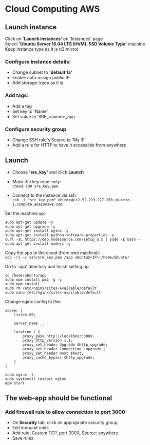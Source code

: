 # Cloud Computing AWS

## Launch instance

Click on **'Launch instances'** on 'Instances' page<br>
Select **'Ubuntu Server 16.04 LTS (HVM), SSD Volume Type'** machine<br>
Keep instance type as it is (t2.micro)<br>
### Configure instance details:
- Change subnet to **'default 1a'**<br>
- Enable auto-assign public IP<br>
- Add storage: keep as it is<br>
### Add tags:
- Add a tag<br>
- Set key to 'Name'<br>
- Set value to 'SRE_\<name\>_app
### Configure security group
- Change SSH rule's Source to 'My IP'<br>
- Add a rule for HTTP to have it accessible from anywhere

## Launch
- Choose **'sre_key'** and click **Launch**

- Make the key read-only:<br>
`chmod 400 sre_key.pem`

- Connect to the instance via ssh:<br>
`ssh -i "sre_key.pem" ubuntu@ec2-52-213-227-200.eu-west-1.compute.amazonaws.com`<br>

Set the machine up:
```
sudo apt-get update -y
sudo apt-get upgrade -y
sudo apt-get install nginx -y
sudo apt-get install python-software-properties -y
curl -sL https://deb.nodesource.com/setup_6.x | sudo -E bash -
sudo apt-get install nodejs -y
```
Copy the app to the cloud (from own machine):<br>
`scp -ri ~/.ssh/sre_key.pem /app ubuntu@<IP>:/home/ubuntu/`

Go to 'app' directory and finish setting up
```
cd /home/ubuntu/app
sudo npm install pm2 -g -y
sudo npm install
sudo rm /etc/nginx/sites-available/default
sudo nano /etc/nginx/sites-available/default
```
Change nginx config to this:
```
server {
    listen 80;

    server_name _;

    location / {
        proxy_pass http://localhost:3000;
        proxy_http_version 1.1;
        proxy_set_header Upgrade $http_upgrade;
        proxy_set_header Connection 'upgrade';
        proxy_set_header Host $host;
        proxy_cache_bypass $http_upgrade;
    }
}
```

```
sudo nginx -t 
sudo systemctl restart nginx
npm start
```
## The web-app should be functional

### Add firewall rule to allow connection to port 3000:
- On **Security** tab, click on appropriate security group<br>
- Edit inbound rules<br>
- Add rule: Custom TCP, port 3000, Source: anywhere<br>
- Save rules






